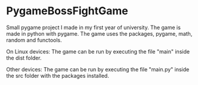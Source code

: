 # PygameBossFightGame
Small pygame project I made in my first year of university. The game is made in python with pygame. The game uses the packages, pygame, math, random and functools. 

On Linux devices:
The game can be run by executing the file "main" inside the dist folder.

Other devices:
The game can be run by executing the file "main.py" inside the src folder with the packages installed.
